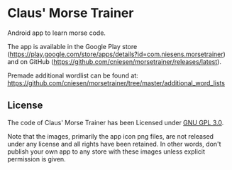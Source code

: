 Claus' Morse Trainer
====================
Android app to learn morse code.

The app is available in the Google Play store (https://play.google.com/store/apps/details?id=com.niesens.morsetrainer) 
and on GitHub (https://github.com/cniesen/morsetrainer/releases/latest).

Premade additional wordlist can be found at: https://github.com/cniesen/morsetrainer/tree/master/additional_word_lists

License
-------
The code of Claus' Morse Trainer has been Licensed under [GNU GPL 3.0](https://github.com/cniesen/morsetrainer/blob/master/COPYING.md).

Note that the images, primarily the app icon png files, are not released under any license and all rights have been retained.  In 
other words, don't publish your own app to any store with these images unless explicit permission is given.